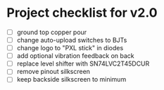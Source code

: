 # Project checklist for v2.0
 - [ ] ground top copper pour
 - [ ] change auto-upload switches to BJTs
 - [ ] change logo to "PXL stick" in diodes
 - [ ] add optional vibration feedback on back
 - [ ] replace level shifter with SN74LVC2T45DCUR
 - [ ] remove pinout silkscreen
 - [ ] keep backside silkscreen to minimum

